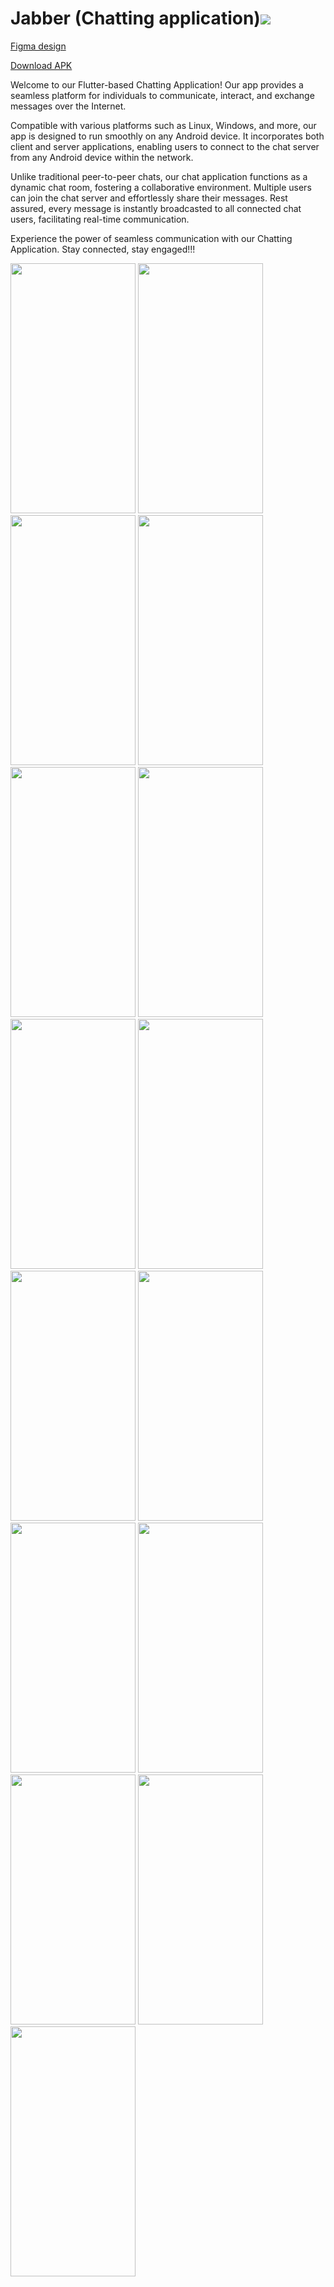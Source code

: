 # Jabber (Chatting application)<a href="https://github.com/chitraarasu/Jabber/blob/master/LICENSE" alt="GitHub license"><img src="https://img.shields.io/badge/License-GPL%20v3-blue.svg" ></a>

<a href="https://www.figma.com/proto/FdZiXa1y3BM0SOGxSC1D5D/Jabber?node-id=0%3A1&scaling=scale-down&page-id=0%3A1&starting-point-node-id=167%3A46&show-proto-sidebar=1">Figma design</a>

<a href="https://drive.google.com/file/d/1NKk02JQcZkKCVzNKhj4ne0mrtt76Am2l/view?usp=sharing">Download APK</a>

Welcome to our Flutter-based Chatting Application! Our app provides a seamless platform for individuals to communicate, interact, and exchange messages over the Internet.

Compatible with various platforms such as Linux, Windows, and more, our app is designed to run smoothly on any Android device. It incorporates both client and server applications, enabling users to connect to the chat server from any Android device within the network.

Unlike traditional peer-to-peer chats, our chat application functions as a dynamic chat room, fostering a collaborative environment. Multiple users can join the chat server and effortlessly share their messages. Rest assured, every message is instantly broadcasted to all connected chat users, facilitating real-time communication.

Experience the power of seamless communication with our Chatting Application. Stay connected, stay engaged!!!

<p float="left">
  <img src="https://user-images.githubusercontent.com/75994428/210581236-b68b9ded-820f-4bb0-bec7-a9192ded530a.jpg" width="200" height="400" />
  <img src="https://user-images.githubusercontent.com/75994428/210581240-8677a4bf-f199-41b2-b01f-e4ddcdb341a2.jpg" width="200" height="400" />
  <img src="https://user-images.githubusercontent.com/75994428/210581243-2dbc8c34-2405-492a-9ae0-ebfd2d45638b.jpg" width="200" height="400" />
  <img src="https://github.com/chitraarasu/Jabber/assets/75994428/9ec3167d-dd4e-4dd3-ad2a-8e6456386c0d" width="200" height="400" />
  
  <img src="https://github.com/chitraarasu/Jabber/assets/75994428/e5bf108d-9672-4df7-b694-325dd81ece1a" width="200" height="400" />
  <img src="https://user-images.githubusercontent.com/75994428/210581254-5517e0b4-308a-4b05-b80f-edaebf98dc43.jpg" width="200" height="400" />
  <img src="https://user-images.githubusercontent.com/75994428/210581260-e4df3f47-9754-42ae-83e9-5f9e4adebcd0.jpg" width="200" height="400" />
  <img src="https://user-images.githubusercontent.com/75994428/210581202-f4ed92d6-eb2f-4afd-857b-e28e310ca58b.jpg" width="200" height="400" />
  
  <img src="https://user-images.githubusercontent.com/75994428/210581209-b8163985-c270-4b4d-9543-05c88e79c3b4.jpg" width="200" height="400" />
  <img src="https://user-images.githubusercontent.com/75994428/210581215-0c0d394e-e03b-4a51-a011-c40249d81151.jpg" width="200" height="400" />
  <img src="https://github.com/chitraarasu/Jabber/assets/75994428/1cccd7a9-e983-4771-8fce-0d11dfe11e39" width="200" height="400" />
  <img src="https://user-images.githubusercontent.com/75994428/210581224-7c50acac-f41c-48a8-90fb-cc8abe478b5d.jpg" width="200" height="400" /> 
  
  <img src="https://user-images.githubusercontent.com/75994428/210581226-254000e3-3f4e-4da2-95f4-2cfcc1d11183.jpg" width="200" height="400" /> 
  <img src="https://github.com/chitraarasu/Jabber/assets/75994428/648765e7-746b-41fe-aded-42810cb3d328" width="200" height="400" /> 
    <img src="https://github.com/chitraarasu/Jabber/assets/75994428/879452a1-a333-4fd5-84db-23d07b6a1de4" width="200" height="400" /> 


</p>
